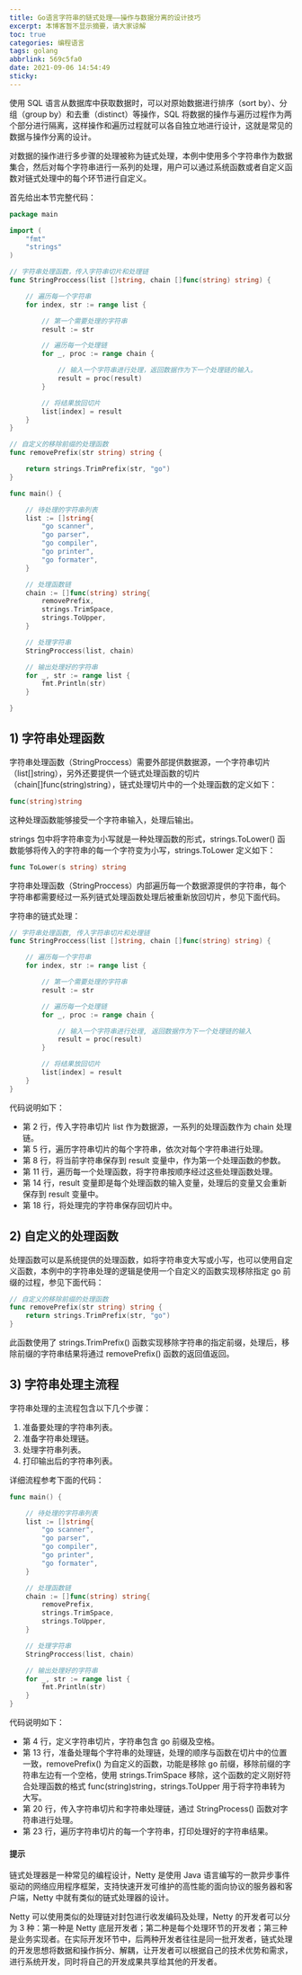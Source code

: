 ```yaml
---
title: Go语言字符串的链式处理——操作与数据分离的设计技巧
excerpt: 本博客暂不显示摘要，请大家谅解
toc: true
categories: 编程语言
tags: golang
abbrlink: 569c5fa0
date: 2021-09-06 14:54:49
sticky:
---
```


使用 SQL 语言从数据库中获取数据时，可以对原始数据进行排序（sort by）、分组（group by）和去重（distinct）等操作，SQL 将数据的操作与遍历过程作为两个部分进行隔离，这样操作和遍历过程就可以各自独立地进行设计，这就是常见的数据与操作分离的设计。

<!-- more -->

对数据的操作进行多步骤的处理被称为链式处理，本例中使用多个字符串作为数据集合，然后对每个字符串进行一系列的处理，用户可以通过系统函数或者自定义函数对链式处理中的每个环节进行自定义。

首先给出本节完整代码：

```go
package main

import (
    "fmt"
    "strings"
)

// 字符串处理函数，传入字符串切片和处理链
func StringProccess(list []string, chain []func(string) string) {

    // 遍历每一个字符串
    for index, str := range list {

        // 第一个需要处理的字符串
        result := str

        // 遍历每一个处理链
        for _, proc := range chain {

            // 输入一个字符串进行处理，返回数据作为下一个处理链的输入。
            result = proc(result)
        }

        // 将结果放回切片
        list[index] = result
    }
}

// 自定义的移除前缀的处理函数
func removePrefix(str string) string {

    return strings.TrimPrefix(str, "go")
}

func main() {

    // 待处理的字符串列表
    list := []string{
        "go scanner",
        "go parser",
        "go compiler",
        "go printer",
        "go formater",
    }

    // 处理函数链
    chain := []func(string) string{
        removePrefix,
        strings.TrimSpace,
        strings.ToUpper,
    }

    // 处理字符串
    StringProccess(list, chain)

    // 输出处理好的字符串
    for _, str := range list {
        fmt.Println(str)
    }

}
```

## 1) 字符串处理函数

字符串处理函数（StringProccess）需要外部提供数据源，一个字符串切片（list[]string），另外还要提供一个链式处理函数的切片（chain[]func(string)string），链式处理切片中的一个处理函数的定义如下：

```go
func(string)string
```

这种处理函数能够接受一个字符串输入，处理后输出。

strings 包中将字符串变为小写就是一种处理函数的形式，strings.ToLower() 函数能够将传入的字符串的每一个字符变为小写，strings.ToLower 定义如下：

```go
func ToLower(s string) string
```

字符串处理函数（StringProccess）内部遍历每一个数据源提供的字符串，每个字符串都需要经过一系列链式处理函数处理后被重新放回切片，参见下面代码。

字符串的链式处理：

```go
// 字符串处理函数, 传入字符串切片和处理链
func StringProccess(list []string, chain []func(string) string) {

    // 遍历每一个字符串
    for index, str := range list {

        // 第一个需要处理的字符串
        result := str

        // 遍历每一个处理链
        for _, proc := range chain {

            // 输入一个字符串进行处理, 返回数据作为下一个处理链的输入
            result = proc(result)
        }

        // 将结果放回切片
        list[index] = result
    }
}
```

代码说明如下：

- 第 2 行，传入字符串切片 list 作为数据源，一系列的处理函数作为 chain 处理链。
- 第 5 行，遍历字符串切片的每个字符串，依次对每个字符串进行处理。
- 第 8 行，将当前字符串保存到 result 变量中，作为第一个处理函数的参数。
- 第 11 行，遍历每一个处理函数，将字符串按顺序经过这些处理函数处理。
- 第 14 行，result 变量即是每个处理函数的输入变量，处理后的变量又会重新保存到 result 变量中。
- 第 18 行，将处理完的字符串保存回切片中。

## 2) 自定义的处理函数

处理函数可以是系统提供的处理函数，如将字符串变大写或小写，也可以使用自定义函数，本例中的字符串处理的逻辑是使用一个自定义的函数实现移除指定 go 前缀的过程，参见下面代码：

```go
// 自定义的移除前缀的处理函数
func removePrefix(str string) string {
    return strings.TrimPrefix(str, "go")
}
```

此函数使用了 strings.TrimPrefix() 函数实现移除字符串的指定前缀，处理后，移除前缀的字符串结果将通过 removePrefix() 函数的返回值返回。

## 3) 字符串处理主流程

字符串处理的主流程包含以下几个步骤：

1. 准备要处理的字符串列表。
2. 准备字符串处理链。
3. 处理字符串列表。
4. 打印输出后的字符串列表。


详细流程参考下面的代码：

```go
func main() {

    // 待处理的字符串列表
    list := []string{
        "go scanner",
        "go parser",
        "go compiler",
        "go printer",
        "go formater",
    }

    // 处理函数链
    chain := []func(string) string{
        removePrefix,
        strings.TrimSpace,
        strings.ToUpper,
    }

    // 处理字符串
    StringProccess(list, chain)

    // 输出处理好的字符串
    for _, str := range list {
        fmt.Println(str)
    }
}
```

代码说明如下：

- 第 4 行，定义字符串切片，字符串包含 go 前缀及空格。
- 第 13 行，准备处理每个字符串的处理链，处理的顺序与函数在切片中的位置一致，removePrefix() 为自定义的函数，功能是移除 go 前缀，移除前缀的字符串左边有一个空格，使用 strings.TrimSpace 移除，这个函数的定义刚好符合处理函数的格式 func(string)string，strings.ToUpper 用于将字符串转为大写。
- 第 20 行，传入字符串切片和字符串处理链，通过 StringProcess() 函数对字符串进行处理。
- 第 23 行，遍历字符串切片的每一个字符串，打印处理好的字符串结果。

#### 提示

链式处理器是一种常见的编程设计，Netty 是使用 Java 语言编写的一款异步事件驱动的网络应用程序框架，支持快速开发可维护的高性能的面向协议的服务器和客户端，Netty 中就有类似的链式处理器的设计。

Netty 可以使用类似的处理链对封包进行收发编码及处理，Netty 的开发者可以分为 3 种：第一种是 Netty 底层开发者；第二种是每个处理环节的开发者；第三种是业务实现者。在实际开发环节中，后两种开发者往往是同一批开发者，链式处理的开发思想将数据和操作拆分、解耦，让开发者可以根据自己的技术优势和需求，进行系统开发，同时将自己的开发成果共享给其他的开发者。
